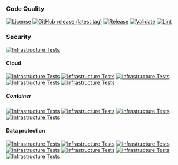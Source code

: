### Code Quality
[![License](https://img.shields.io/github/license/geekcell/terraform-aws-application-load-balancer)](https://github.com/geekcell/terraform-aws-application-load-balancer/blob/master/LICENSE)
[![GitHub release (latest tag)](https://img.shields.io/github/v/release/geekcell/terraform-aws-application-load-balancer?logo=github&sort=semver)](https://github.com/geekcell/terraform-aws-application-load-balancer/releases)
[![Release](https://github.com/geekcell/terraform-aws-application-load-balancer/actions/workflows/release.yaml/badge.svg)](https://github.com/geekcell/terraform-aws-application-load-balancer/actions/workflows/release.yaml)
[![Validate](https://github.com/geekcell/terraform-aws-application-load-balancer/actions/workflows/validate.yaml/badge.svg)](https://github.com/geekcell/terraform-aws-application-load-balancer/actions/workflows/validate.yaml)
[![Lint](https://github.com/geekcell/terraform-aws-application-load-balancer/actions/workflows/linter.yaml/badge.svg)](https://github.com/geekcell/terraform-aws-application-load-balancer/actions/workflows/linter.yaml)

### Security
[![Infrastructure Tests](https://www.bridgecrew.cloud/badges/github/geekcell/terraform-aws-application-load-balancer/general)](https://www.bridgecrew.cloud/link/badge?vcs=github&fullRepo=geekcell%2Fterraform-aws-application-load-balancer&benchmark=INFRASTRUCTURE+SECURITY)

#### Cloud
[![Infrastructure Tests](https://www.bridgecrew.cloud/badges/github/geekcell/terraform-aws-application-load-balancer/cis_aws)](https://www.bridgecrew.cloud/link/badge?vcs=github&fullRepo=geekcell%2Fterraform-aws-application-load-balancer&benchmark=CIS+AWS+V1.2)
[![Infrastructure Tests](https://www.bridgecrew.cloud/badges/github/geekcell/terraform-aws-application-load-balancer/cis_aws_13)](https://www.bridgecrew.cloud/link/badge?vcs=github&fullRepo=geekcell%2Fterraform-aws-application-load-balancer&benchmark=CIS+AWS+V1.3)
[![Infrastructure Tests](https://www.bridgecrew.cloud/badges/github/geekcell/terraform-aws-application-load-balancer/cis_azure)](https://www.bridgecrew.cloud/link/badge?vcs=github&fullRepo=geekcell%2Fterraform-aws-application-load-balancer&benchmark=CIS+AZURE+V1.1)
[![Infrastructure Tests](https://www.bridgecrew.cloud/badges/github/geekcell/terraform-aws-application-load-balancer/cis_azure_13)](https://www.bridgecrew.cloud/link/badge?vcs=github&fullRepo=geekcell%2Fterraform-aws-application-load-balancer&benchmark=CIS+AZURE+V1.3)
[![Infrastructure Tests](https://www.bridgecrew.cloud/badges/github/geekcell/terraform-aws-application-load-balancer/cis_gcp)](https://www.bridgecrew.cloud/link/badge?vcs=github&fullRepo=geekcell%2Fterraform-aws-application-load-balancer&benchmark=CIS+GCP+V1.1)

##### Container
[![Infrastructure Tests](https://www.bridgecrew.cloud/badges/github/geekcell/terraform-aws-application-load-balancer/cis_kubernetes_16)](https://www.bridgecrew.cloud/link/badge?vcs=github&fullRepo=geekcell%2Fterraform-aws-application-load-balancer&benchmark=CIS+KUBERNETES+V1.6)
[![Infrastructure Tests](https://www.bridgecrew.cloud/badges/github/geekcell/terraform-aws-application-load-balancer/cis_eks_11)](https://www.bridgecrew.cloud/link/badge?vcs=github&fullRepo=geekcell%2Fterraform-aws-application-load-balancer&benchmark=CIS+EKS+V1.1)
[![Infrastructure Tests](https://www.bridgecrew.cloud/badges/github/geekcell/terraform-aws-application-load-balancer/cis_gke_11)](https://www.bridgecrew.cloud/link/badge?vcs=github&fullRepo=geekcell%2Fterraform-aws-application-load-balancer&benchmark=CIS+GKE+V1.1)
[![Infrastructure Tests](https://www.bridgecrew.cloud/badges/github/geekcell/terraform-aws-application-load-balancer/cis_kubernetes)](https://www.bridgecrew.cloud/link/badge?vcs=github&fullRepo=geekcell%2Fterraform-aws-application-load-balancer&benchmark=CIS+KUBERNETES+V1.5)

#### Data protection
[![Infrastructure Tests](https://www.bridgecrew.cloud/badges/github/geekcell/terraform-aws-application-load-balancer/soc2)](https://www.bridgecrew.cloud/link/badge?vcs=github&fullRepo=geekcell%2Fterraform-aws-application-load-balancer&benchmark=SOC2)
[![Infrastructure Tests](https://www.bridgecrew.cloud/badges/github/geekcell/terraform-aws-application-load-balancer/pci)](https://www.bridgecrew.cloud/link/badge?vcs=github&fullRepo=geekcell%2Fterraform-aws-application-load-balancer&benchmark=PCI-DSS+V3.2)
[![Infrastructure Tests](https://www.bridgecrew.cloud/badges/github/geekcell/terraform-aws-application-load-balancer/pci_dss_v321)](https://www.bridgecrew.cloud/link/badge?vcs=github&fullRepo=geekcell%2Fterraform-aws-application-load-balancer&benchmark=PCI-DSS+V3.2.1)
[![Infrastructure Tests](https://www.bridgecrew.cloud/badges/github/geekcell/terraform-aws-application-load-balancer/iso)](https://www.bridgecrew.cloud/link/badge?vcs=github&fullRepo=geekcell%2Fterraform-aws-application-load-balancer&benchmark=ISO27001)
[![Infrastructure Tests](https://www.bridgecrew.cloud/badges/github/geekcell/terraform-aws-application-load-balancer/nist)](https://www.bridgecrew.cloud/link/badge?vcs=github&fullRepo=geekcell%2Fterraform-aws-application-load-balancer&benchmark=NIST-800-53)
[![Infrastructure Tests](https://www.bridgecrew.cloud/badges/github/geekcell/terraform-aws-application-load-balancer/hipaa)](https://www.bridgecrew.cloud/link/badge?vcs=github&fullRepo=geekcell%2Fterraform-aws-application-load-balancer&benchmark=HIPAA)
[![Infrastructure Tests](https://www.bridgecrew.cloud/badges/github/geekcell/terraform-aws-application-load-balancer/fedramp_moderate)](https://www.bridgecrew.cloud/link/badge?vcs=github&fullRepo=geekcell%2Fterraform-aws-application-load-balancer&benchmark=FEDRAMP+%28MODERATE%29)
